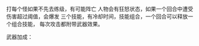 
打每个怪如果不先去练级，有可能阵亡
人物会有狂怒状态，如果一个回合中遭受伤害超过阈值，会爆发
三个技能，有冷却时间，技能组合，一个回合可以释放一个组合技能，
每次攻击都附带武器效果。


武器加成：